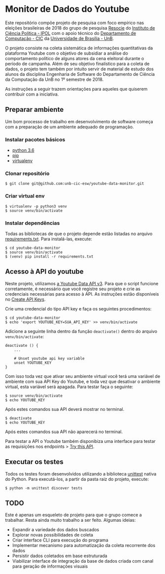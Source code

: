 # Monitor de Dados do Youtube

Este repositório compõe projeto de pesquisa com foco empírico nas eleições brasileiras de 2018 do grupo de pesquisa [Resocie](http://resocie.org) do [Instituto de Ciência Política - IPOL](http://ipol.unb.br/) com o apoio técnico do [Departamento de Computação - CIC](http://www.cic.unb.br/) da [Universidade de Brasília - UnB](http://unb.br).

O projeto consiste na coleta sistemática de informações quantitativas da plataforma Youtube com o objetivo de subsidiar a análise do comportamento político de alguns atores da cena eleitoral durante o período de campanha. Além de seu objetivo finalístico para a coleta de dados, o projeto tem também por intuito servir de material de estudo dos alunos da disciplina Engenharia de Software do Departamento de Ciência da Computação da UnB no 1º semestre de 2018.

As instruções a seguir trazem orientações para aqueles que quiserem contribuir com a iniciativa.

## Preparar ambiente

Um bom processo de trabalho em desenvolvimento de software começa com a preparação de um ambiente adequado de programação.

### Instalar pacotes básicos

* [python 3.6](https://www.python.org/)
* [pip](https://pypi.python.org/pypi/pip)
* [virtualenv](https://virtualenv.pypa.io/en/stable/userguide/)

### Clonar repositório

```
$ git clone git@github.com:unb-cic-esw/youtube-data-monitor.git
```

### Criar virtual env

```
$ virtualenv -p python3 venv
$ source venv/bin/activate
```

### Instalar dependências

Todas as bibliotecas de que o projeto depende estão listadas no arquivo [requirements.txt](requirements.txt). Para instalá-las, execute:

```
$ cd youtube-data-monitor
$ source venv/bin/activate
$ (venv) pip install -r requirements.txt
```

## Acesso à API do youtube

Neste projeto, utilizamos [a Youtube Data API v3](https://developers.google.com/youtube/v3/). Para que o script funcione corretamente, é necessário que você registre seu projeto e crie as credenciais necessárias para acesso à API. As instruções estão disponíveis no [Create API Keys](https://developers.google.com/youtube/registering_an_application#Create_API_Keys).

Crie uma credencial do tipo API key e faça os seguintes procedimentos:

```
$ cd youtube-data-monitor
$ echo 'export YOUTUBE_KEY=SUA_API_KEY' >> venv/bin/activate
```

Adicione a seguinte linha dentro da função ```deactivate()``` dentro do arquivo ```venv/bin/activate```:

```
deactivate () {
    ...

    # Unset youtube api key variable
    unset YOUTUBE_KEY
}
```

Com isso toda vez que ativar seu ambiente virtual você terá uma variável de ambiente com sua API Key do Youtube, e
toda vez que desativar o ambiente virtual, esta variável será apagada. Para testar faça o seguinte:

```
$ source venv/bin/activate
$ echo YOUTUBE_KEY
```

Após estes comandos sua API deverá mostrar no terminal.

```
$ deactivate
$ echo YOUTUBE_KEY
```

Após estes comandos sua API não aparecerá no terminal.

Para testar a API o Youtube também disponibiza uma interface para testar as requisições nos endpoints > [Try this API](https://developers.google.com/youtube/v3/docs/search/list?hl=pt-br&apix=true).

## Executar os testes

Todos os testes foram desenvolvidos utilizando a biblioteca [unittest](https://docs.python.org/3/library/unittest.html) nativa do Python. Para executá-los, a partir da pasta raiz do projeto, execute:

```
$ python -m unittest discover tests
```

## TODO

Este é apenas um esqueleto de projeto para que o grupo comece a trabalhar. Resta ainda muito trabalho a ser feito. Algumas ideias:

* Expandir a variedade dos dados buscados
* Explorar novas possibilidades de coleta
* Criar interface CLI para execução do programa
* Implementar mecanismo para automatização da coleta recorrente dos dados
* Persistir dados coletados em base estruturada
* Viabilizar interface de integração da base de dados criada com canal para geração de informações visuais
